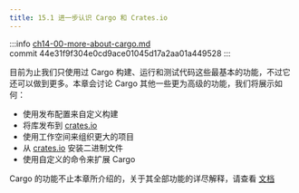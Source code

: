 ```yaml
---
title: 15.1 进一步认识 Cargo 和 Crates.io
---
```


:::info
[ch14-00-more-about-cargo.md](https://github.com/rust-lang/book/blob/main/src/ch14-00-more-about-cargo.md)
<br>
commit 44e31f9f304e0cd9ace01045d17a2aa01a449528
:::

目前为止我们只使用过 Cargo 构建、运行和测试代码这些最基本的功能，不过它还可以做到更多。本章会讨论 Cargo 其他一些更为高级的功能，我们将展示如何：

* 使用发布配置来自定义构建
* 将库发布到 [crates.io](https://crates.io)
* 使用工作空间来组织更大的项目
* 从 [crates.io](https://crates.io) 安装二进制文件
* 使用自定义的命令来扩展 Cargo

Cargo 的功能不止本章所介绍的，关于其全部功能的详尽解释，请查看 [文档](http://doc.rust-lang.org/cargo/)
